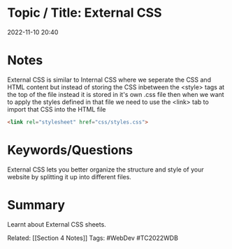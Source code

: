# Topic / Title: External CSS

2022-11-10
20:40


# Notes
External CSS is similar to Internal CSS where we seperate the CSS and HTML content but instead of storing the CSS inbetween the \<style> tags at the top of the file instead it is stored in it's own .css file then when we want to apply the styles defined in that file we need to use the \<link> tab to import that CSS into the HTML file

```html
<link rel="stylesheet" href="css/styles.css">
```

# Keywords/Questions
External CSS lets you better organize the structure and style of your website by splitting it up into different files.
# Summary
Learnt about External CSS sheets.

Related: [[Section 4 Notes]]
Tags: #WebDev #TC2022WDB 